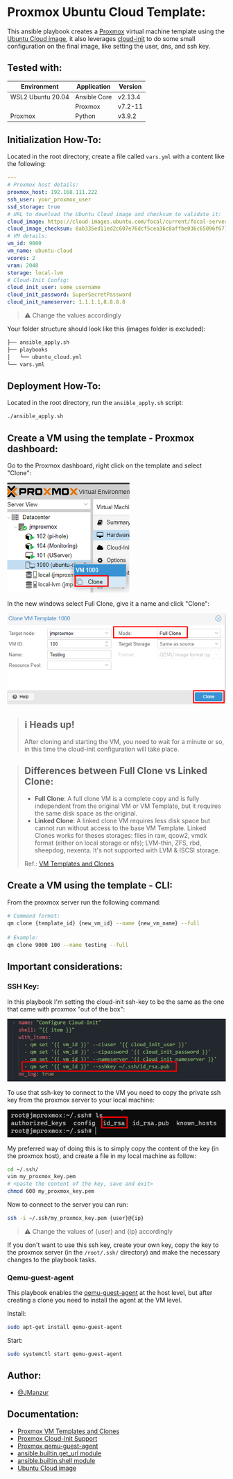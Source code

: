 # Proxmox Ubuntu Cloud Template:

This ansible playbook creates a [Proxmox](https://pve.proxmox.com/wiki/Main_Page) virtual machine template using the [Ubuntu Cloud image](https://cloud-images.ubuntu.com/), it also leverages [cloud-init](https://cloudinit.readthedocs.io/en/latest/) to do some small configuration on the final image, like setting the user, dns, and ssh key.

## Tested with: 

| Environment | Application | Version  |
| ----------------- |-----------|---------|
| WSL2 Ubuntu 20.04 | Ansible Core | v2.13.4  |
|  | Proxmox | v7.2-11  |
| Proxmox | Python | v3.9.2  |

## Initialization How-To:

Located in the root directory, create a file called `vars.yml` with a content like the following:

```yml
---
# Proxmox host details:
proxmox_host: 192.168.111.222
ssh_user: your_proxmox_user
ssd_storage: true
# URL to download the Ubuntu Cloud image and checksum to validate it:
cloud_image: https://cloud-images.ubuntu.com/focal/current/focal-server-cloudimg-amd64.img
cloud_image_checksum: 0ab335ed11ed2c607e76dcf5cea36c8affbe036c65096f677f619d0a370a9b64
# VM details:
vm_id: 9000
vm_name: ubuntu-cloud
vcores: 2
vram: 2048
storage: local-lvm
# Cloud-Init Config:
cloud_init_user: some_username
cloud_init_password: SuperSecretPassword
cloud_init_nameserver: 1.1.1.1,8.8.8.8
```
> :warning: Change the values accordingly  

Your folder structure should look like this (images folder is excluded):

```bash
├── ansible_apply.sh
├── playbooks
│   └── ubuntu_cloud.yml
└── vars.yml
```
## Deployment How-To:

Located in the root directory, run the `ansible_apply.sh` script:

```bash
./ansible_apply.sh
```

## Create a VM using the template - Proxmox dashboard:

Go to the Proxmox dashboard, right click on the template and select "Clone":

![App Screenshot](images/proxmox_cloud_image_3.png)

In the new windows select Full Clone, give it a name and click "Clone":

![App Screenshot](images/proxmox_cloud_image_4.png)

> ## :information_source: Heads up!
> After cloning and starting the VM, you need to wait for a minute or so, in this time the cloud-init configuration will take place.

> ## Differences between Full Clone vs Linked Clone:
> - **Full Clone**: A full clone VM is a complete copy and is fully independent from the original VM or VM Template, but it requires the same disk space as the original.
> - **Linked Clone**: A linked clone VM requires less disk space but cannot run without access to the base VM Template. Linked Clones works for theses storages: files in raw, qcow2, vmdk format (either on local storage or nfs); LVM-thin, ZFS, rbd, sheepdog, nexenta. It's not supported with LVM & ISCSI storage.
>
> Ref.: [VM Templates and Clones](https://pve.proxmox.com/wiki/VM_Templates_and_Clones)


## Create a VM using the template - CLI:

From the proxmox server run the following command:

```bash
# Command format:
qm clone {template_id} {new_vm_id} --name {new_vm_name} --full

# Example:
qm clone 9000 100 --name testing --full
```

## Important considerations:

### SSH Key:
In this playbook I'm setting the cloud-init ssh-key to be the same as the one that came with proxmox "out of the box":

![App Screenshot](images/proxmox_cloud_image.png)

To use that ssh-key to connect to the VM you need to copy the private ssh key from the proxmox server to your local machine:

![App Screenshot](images/proxmox_cloud_image_2.png)

My preferred way of doing this is to simply copy the content of the key (in the proxmox host), and create a file in my local machine as follow:

```bash
cd ~/.ssh/
vim my_proxmox_key.pem
# <paste the content of the key, save and exit>
chmod 600 my_proxmox_key.pem
```

Now to connect to the server you can run:
```bash
ssh -i ~/.ssh/my_proxmox_key.pem {user}@{ip}
```
> :warning: Change the values of {user} and {ip} accordingly 

If you don't want to use this ssh key, create your own key, copy the key to the proxmox server (in the `/root/.ssh/` directory) and make the necessary changes to the playbook tasks.


### Qemu-guest-agent

This playbook enables the [qemu-guest-agent](https://pve.proxmox.com/wiki/Qemu-guest-agent) at the host level, but after creating a clone you need to install the agent at the VM level.

Install:
```bash
sudo apt-get install qemu-guest-agent
```

Start:
```bash
sudo systemctl start qemu-guest-agent
```

## Author:

- [@JManzur](https://jmanzur.com)

## Documentation:

- [Proxmox VM Templates and Clones](https://pve.proxmox.com/wiki/VM_Templates_and_Clones)
- [Proxmox Cloud-Init Support](https://pve.proxmox.com/wiki/Cloud-Init_Support)
- [Proxmox qemu-guest-agent](https://pve.proxmox.com/wiki/Qemu-guest-agent)
- [ansible.builtin.get_url module](https://docs.ansible.com/ansible/latest/collections/ansible/builtin/get_url_module.html)
- [ansible.builtin.shell module](https://docs.ansible.com/ansible/latest/collections/ansible/builtin/shell_module.html)
- [Ubuntu Cloud image](https://cloud-images.ubuntu.com/)